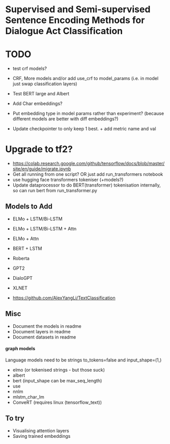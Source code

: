 # Supervised and Semi-supervised Sentence Encoding Methods for Dialogue Act Classification

# TODO
- test crf models?
- CRF, More models and/or add use_crf to model_params (i.e. in model just swap classification layers)

- Test BERT large and Albert
- Add Char embeddings?
- Put embedding type in model params rather than experiment? (because different models are better with diff embeddings?)
- Update checkpointer to only keep 1 best. + add metric name and val

# Upgrade to tf2?
- https://colab.research.google.com/github/tensorflow/docs/blob/master/site/en/guide/migrate.ipynb
- Get all running from one script? OR just add run_transformers notebook
- use hugging face transformers tokeniser (+models?)
- Update dataprocessor to do BERT(transformer) tokenisation internally, so can run bert from run_transformer.py

## Models to Add
- ELMo + LSTM/Bi-LSTM
- ELMo + LSTM/Bi-LSTM + Attn
- ELMo + Attn
- BERT + LSTM

- Roberta
- GPT2
- DialoGPT
- XLNET

- https://github.com/AlexYangLi/TextClassification

## Misc
- Document the models in readme
- Document layers in readme
- Document datasets in readme

#### graph models
Language models need to be strings to_tokens=false and input_shape=(1,)
- elmo (or tokenised strings - but those suck)
- albert
- bert (input_shape can be max_seq_length)
- use
- nnlm
- mlstm_char_lm
- ConveRT (requires linux (tensorflow_text))

## To try
- Visualising attention layers
- Saving trained embeddings